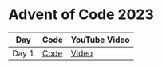 # Advent of Code 2023

| Day | Code | YouTube Video |
|----|-----|------|
| Day 1| [Code](https://github.com/Mukilan-Krishnakumar/AoC2023/tree/main/Day_1)| [Video](https://youtu.be/f_-eunwtcW8)|

